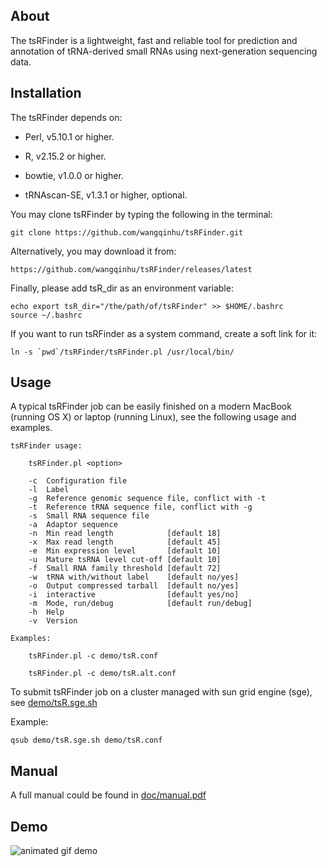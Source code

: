 About
-----
The tsRFinder is a lightweight, fast and reliable tool for prediction and annotation of tRNA-derived small RNAs using next-generation sequencing data.


Installation
------------

The tsRFinder depends on:

-   Perl, v5.10.1 or higher.

-   R, v2.15.2 or higher.

-   bowtie, v1.0.0 or higher.

-   tRNAscan-SE, v1.3.1 or higher, optional.

You may clone tsRFinder by typing the following in the terminal:

    git clone https://github.com/wangqinhu/tsRFinder.git

Alternatively, you may download it from:

    https://github.com/wangqinhu/tsRFinder/releases/latest

Finally, please add tsR_dir as an environment variable:

    echo export tsR_dir="/the/path/of/tsRFinder" >> $HOME/.bashrc
    source ~/.bashrc

If you want to run tsRFinder as a system command, create a soft link for it:

	ln -s `pwd`/tsRFinder/tsRFinder.pl /usr/local/bin/

Usage
-----

A typical tsRFinder job can be easily finished on a modern MacBook (running OS X) or laptop (running Linux), see the following usage and examples.

```
tsRFinder usage:

    tsRFinder.pl <option>

    -c  Configuration file
    -l  Label
    -g  Reference genomic sequence file, conflict with -t
    -t  Reference tRNA sequence file, conflict with -g
    -s  Small RNA sequence file
    -a  Adaptor sequence
    -n  Min read length            [default 18]
    -x  Max read length            [default 45]
    -e  Min expression level       [default 10]
    -u  Mature tsRNA level cut-off [default 10]
    -f  Small RNA family threshold [default 72]
    -w  tRNA with/without label    [default no/yes]
    -o  Output compressed tarball  [default no/yes]
    -i  interactive                [default yes/no]
    -m  Mode, run/debug            [default run/debug]
    -h  Help
    -v  Version

Examples:

    tsRFinder.pl -c demo/tsR.conf

    tsRFinder.pl -c demo/tsR.alt.conf
```

To submit tsRFinder job on a cluster managed with sun grid engine (sge), see [demo/tsR.sge.sh][1]

Example:

	qsub demo/tsR.sge.sh demo/tsR.conf


Manual
------
A full manual could be found in [doc/manual.pdf][1]


Demo
----
![animated gif demo][2]

[1]: https://raw.githubusercontent.com/wangqinhu/tsRFinder/master/doc/manual.pdf
[2]: https://raw.githubusercontent.com/wangqinhu/tsRFinder/master/doc/demo.gif
